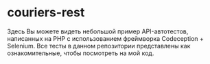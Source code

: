 # couriers-rest
Здесь Вы можете видеть небольшой пример API-автотестов, написанных на PHP с использованием фреймворка Codeception + Selenium. Все тесты в данном репозитории представлены как ознакомительные, чтобы посмотреть на мой код.
